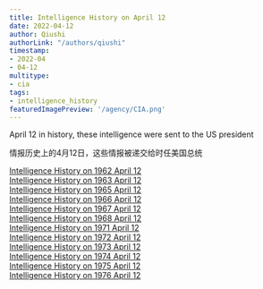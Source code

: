 ```yaml
---
title: Intelligence History on April 12
date: 2022-04-12
author: Qiushi 
authorLink: "/authors/qiushi"
timestamp: 
- 2022-04
- 04-12
multitype: 
- cia
tags: 
- intelligence_history
featuredImagePreview: '/agency/CIA.png'
---
```



April 12 in history, these intelligence were sent to the US president

情报历史上的4月12日，这些情报被递交给时任美国总统

<!--more-->







[Intelligence History on 1962 April 12](/dailybrief/1962-04-12)   
[Intelligence History on 1963 April 12](/dailybrief/1963-04-12)   
[Intelligence History on 1965 April 12](/dailybrief/1965-04-12)   
[Intelligence History on 1966 April 12](/dailybrief/1966-04-12)   
[Intelligence History on 1967 April 12](/dailybrief/1967-04-12)   
[Intelligence History on 1968 April 12](/dailybrief/1968-04-12)   
[Intelligence History on 1971 April 12](/dailybrief/1971-04-12)   
[Intelligence History on 1972 April 12](/dailybrief/1972-04-12)   
[Intelligence History on 1973 April 12](/dailybrief/1973-04-12)   
[Intelligence History on 1974 April 12](/dailybrief/1974-04-12)   
[Intelligence History on 1975 April 12](/dailybrief/1975-04-12)   
[Intelligence History on 1976 April 12](/dailybrief/1976-04-12)   
